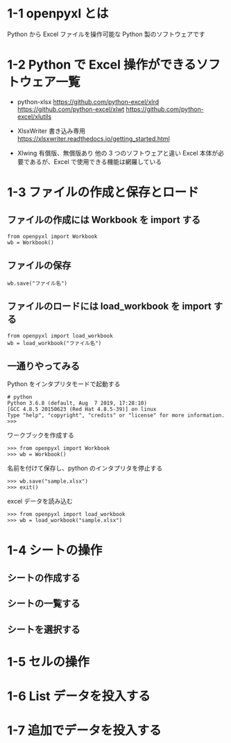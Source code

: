 # 1-1 openpyxl とは
Python から Excel ファイルを操作可能な Python 製のソフトウェアです

# 1-2 Python で Excel 操作ができるソフトウェア一覧

* python-xlsx 
https://github.com/python-excel/xlrd
https://github.com/python-excel/xlwt
https://github.com/python-excel/xlutils

* XlsxWriter
書き込み専用
https://xlsxwriter.readthedocs.io/getting_started.html

* Xlwing
有償版、無償版あり
他の 3 つのソフトウェアと違い Excel 本体が必要であるが、Excel で使用できる機能は網羅している

# 1-3 ファイルの作成と保存とロード
## ファイルの作成には Workbook を import する

```
from openpyxl import Workbook
wb = Workbook()
```

## ファイルの保存

```
wb.save("ファイル名")
```

## ファイルのロードには load_workbook を import する

```
from openpyxl import load_workbook
wb = load_workbook("ファイル名")
```

## 一通りやってみる
Python をインタプリタモードで起動する
```
# python 
Python 3.6.8 (default, Aug  7 2019, 17:28:10)
[GCC 4.8.5 20150623 (Red Hat 4.8.5-39)] on linux
Type "help", "copyright", "credits" or "license" for more information.
>>> 
```

ワークブックを作成する

```
>>> from openpyxl import Workbook
>>> wb = Workbook()
```

名前を付けて保存し、python のインタプリタを停止する

```
>>> wb.save("sample.xlsx")
>>> exit()
```

excel データを読み込む

```
>>> from openpyxl import load_workbook
>>> wb = load_workbook("sample.xlsx")
```

# 1-4 シートの操作
## シートの作成する

## シートの一覧する

## シートを選択する

# 1-5 セルの操作


# 1-6 List データを投入する


# 1-7 追加でデータを投入する


